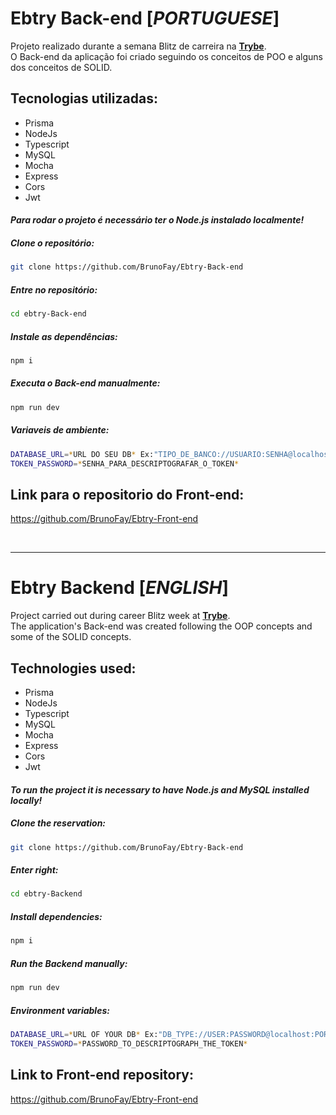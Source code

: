 # Ebtry Back-end [*PORTUGUESE*]
Projeto realizado durante a semana Blitz de carreira na **[Trybe](https://www.betrybe.com/)**.
<br/>
O Back-end da aplicação foi criado seguindo os conceitos de POO e alguns dos conceitos de SOLID.

## Tecnologias utilizadas:
- Prisma
- NodeJs
- Typescript
- MySQL
- Mocha
- Express
- Cors
- Jwt


#### *Para rodar o projeto é necessário ter o Node.js instalado localmente!*

##### Clone o repositório:
```bash
git clone https://github.com/BrunoFay/Ebtry-Back-end
```

##### Entre no repositório:
```bash
cd ebtry-Back-end
```

##### Instale as dependências:
```bash
npm i
```

##### Executa o Back-end manualmente:
```bash
npm run dev
```
##### Variaveis de ambiente:
```bash
DATABASE_URL=*URL DO SEU DB* Ex:"TIPO_DE_BANCO://USUARIO:SENHA@localhost:PORTA/Ebtry"
TOKEN_PASSWORD=*SENHA_PARA_DESCRIPTOGRAFAR_O_TOKEN*
```
## Link para o repositorio do Front-end:
https://github.com/BrunoFay/Ebtry-Front-end

<br/>
<hr/>

# Ebtry Backend [*ENGLISH*]
Project carried out during career Blitz week at **[Trybe](https://www.betrybe.com/)**.
<br/>
The application's Back-end was created following the OOP concepts and some of the SOLID concepts.

## Technologies used:
- Prisma
- NodeJs
- Typescript
- MySQL
- Mocha
- Express
- Cors
- Jwt


#### *To run the project it is necessary to have Node.js and MySQL installed locally!*

##### Clone the reservation:
```bash
git clone https://github.com/BrunoFay/Ebtry-Back-end
```

##### Enter right:
```bash
cd ebtry-Backend
```

##### Install dependencies:
```bash
npm i
```

##### Run the Backend manually:
```bash
npm run dev
```
##### Environment variables:
```bash
DATABASE_URL=*URL OF YOUR DB* Ex:"DB_TYPE://USER:PASSWORD@localhost:PORT/Ebtry"
TOKEN_PASSWORD=*PASSWORD_TO_DESCRIPTOGRAPH_THE_TOKEN*
```
## Link to Front-end repository:
https://github.com/BrunoFay/Ebtry-Front-end
